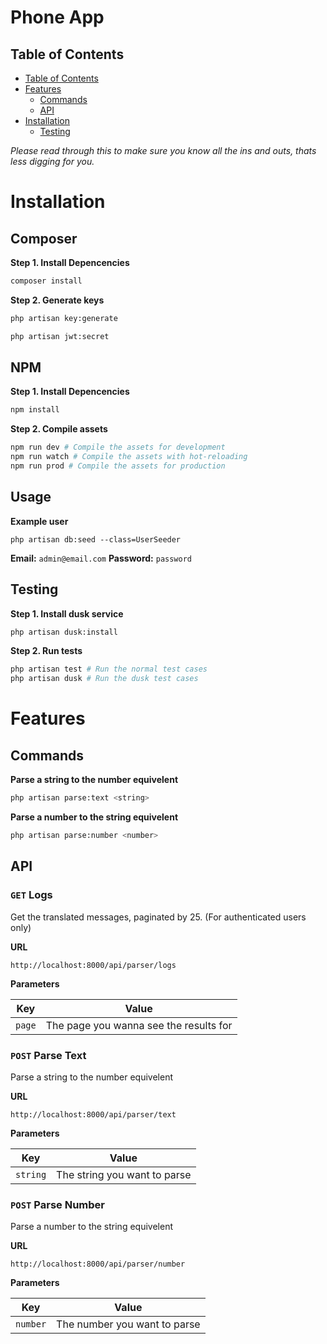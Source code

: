 # Phone App

## Table of Contents

- [Table of Contents](#table-of-contents)
- [Features](#features)
    - [Commands](#commands)
    - [API](#api)
- [Installation](#installation)
    - [Testing](#testing)

_Please read through this to make sure you know all the ins and outs, thats less digging for you._

# Installation

## Composer

**Step 1. Install Depencencies**

```bash
composer install
```

**Step 2. Generate keys**

```bash
php artisan key:generate
```

```bash
php artisan jwt:secret
```

## NPM

**Step 1. Install Depencencies**

```bash
npm install
```

**Step 2. Compile assets**

```bash
npm run dev # Compile the assets for development
npm run watch # Compile the assets with hot-reloading
npm run prod # Compile the assets for production
```

## Usage

**Example user**

```
php artisan db:seed --class=UserSeeder
```

**Email:** `admin@email.com`
**Password:** `password`

## Testing

**Step 1. Install dusk service**

```bash
php artisan dusk:install
```

**Step 2. Run tests**

```bash
php artisan test # Run the normal test cases
php artisan dusk # Run the dusk test cases
```

# Features

## Commands

**Parse a string to the number equivelent**

```bash
php artisan parse:text <string>
```

**Parse a number to the string equivelent**

```bash
php artisan parse:number <number>
```

## API

### `GET` Logs

Get the translated messages, paginated by 25. (For authenticated users only)

**URL**

```
http://localhost:8000/api/parser/logs
```

**Parameters**

| Key               | Value             |
| ----------------- | ----------------- |
| `page`            | The page you wanna see the results for |

### `POST` Parse Text

Parse a string to the number equivelent

**URL**

```
http://localhost:8000/api/parser/text
```

**Parameters**

| Key               | Value             |
| ----------------- | ----------------- |
| `string`          | The string you want to parse |

### `POST` Parse Number

Parse a number to the string equivelent

**URL**

```
http://localhost:8000/api/parser/number
```

**Parameters**

| Key               | Value             |
| ----------------- | ----------------- |
| `number`          | The number you want to parse |
